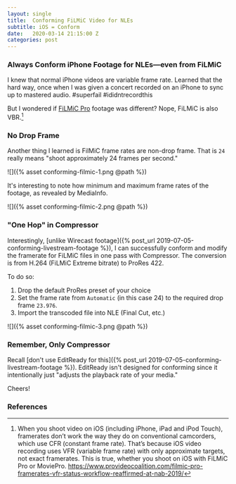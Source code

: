 ```yaml
---
layout: single
title:  Conforming FiLMiC Video for NLEs
subtitle: iOS = Conform
date:   2020-03-14 21:15:00 Z
categories: post
---
```



### Always Conform iPhone Footage for NLEs—even from FiLMiC

I knew that normal iPhone videos are variable frame rate. Learned that the hard way, once when I was given a concert recorded on an iPhone to sync up to mastered audio. #superfail #ididntrecordthis

But I wondered if  [FiLMiC Pro](https://www.filmicpro.com/filmicpro/)  footage was different? Nope, FiLMiC is also VBR.[^1]

### No Drop Frame

Another thing I learned is FilMiC frame rates are non-drop frame. That is `24` really means "shoot approximately 24 frames per second."

![]({% asset conforming-filmic-1.png @path %})

It's interesting to note how minimum and maximum frame rates of the footage, as revealed by MediaInfo.

![]({% asset conforming-filmic-2.png @path %})

### "One Hop" in Compressor

Interestingly, [unlike Wirecast footage]({% post_url 2019-07-05-conforming-livestream-footage %}), I can successfully conform and modify the framerate for FiLMiC files in one pass with Compressor. The conversion is from H.264 (FiLMiC Extreme bitrate) to ProRes 422.

To do so:
1. Drop the default ProRes preset of your choice
2. Set the frame rate from `Automatic` (in this case 24) to the required drop frame `23.976`.
3. Import the transcoded file into NLE (Final Cut, etc.)

![]({% asset conforming-filmic-3.png @path %})

### Remember, Only Compressor

Recall [don't use EditReady for this]({% post_url 2019-07-05-conforming-livestream-footage %}). EditReady isn't designed for conforming since it intentionally just "adjusts the playback rate of your media."

Cheers!

### References

[^1]: When you shoot video on iOS (including iPhone, iPad and iPod Touch), framerates don’t work the way they do on conventional camcorders, which use CFR (constant frame rate). That’s because iOS video recording uses VFR (variable frame rate) with only approximate targets, not exact framerates. This is true, whether you shoot on iOS with FiLMiC Pro or MoviePro. <https://www.provideocoalition.com/filmic-pro-framerates-vfr-status-workflow-reaffirmed-at-nab-2019/>

